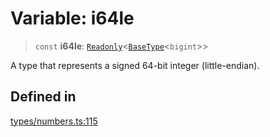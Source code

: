 # Variable: i64le

> `const` **i64le**: [`Readonly`](https://www.typescriptlang.org/docs/handbook/utility-types.html#readonlytype)\<[`BaseType`](../interfaces/BaseType.md)\<`bigint`\>\>

A type that represents a signed 64-bit integer (little-endian).

## Defined in

[types/numbers.ts:115](https://github.com/theevenstarspace/byteform/blob/22b39db8569d36f01963b07f07e31283430d4fde/src/types/numbers.ts#L115)
